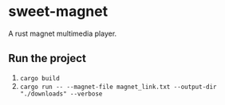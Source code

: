 # sweet-magnet
A rust magnet multimedia player.

## Run the project
1. `cargo build`
2. `cargo run -- --magnet-file magnet_link.txt --output-dir "./downloads" --verbose`